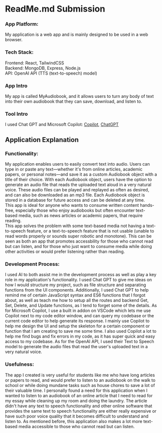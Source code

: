 # ReadMe.md Submission

### App Platform:
My application is a web app and is mainly designed to be used in a web browser.

### Tech Stack:
Frontend: React, TailwindCSS \
Backend: MongoDB, Express, Node.js \
API: OpenAI API (TTS (text-to-speech) model)

### App Intro
My app is called MyAudiobook, and it allows users to turn any body of text into their own audiobook that they can save, download, and listen to.

### Tool Intro
I used Chat GPT and Microsoft Copilot: [Copilot](https://copilot.microsoft.com/), [ChatGPT](https://chatgpt.com/)

## Application Explanation

### Functionality:
My application enables users to easily convert text into audio. Users can type in or paste any text—whether it's from online articles, academic papers, or personal notes—and save it as a custom Audiobook object with a title of their choice. With each Audiobook object, users have the option to generate an audio file that reads the uploaded text aloud in a very natural voice. These audio files can be played and replayed as often as desired, and can also be downloaded as an mp3 file. Each Audiobook object is stored in a database for future access and can be deleted at any time. \
This app is ideal for anyone who wants to consume written content hands-free, especially those who enjoy audiobooks but often encounter text-based media, such as news articles or academic papers, that require reading.\
This app solves the problem with some text-based media not having a text-to-speech feature, or a text-to-speech feature that is not usable (unable to read words properly or sounds super robotic and monotone). This can be seen as both an app that promotes accessbility for those who cannot read but can listen, and for those who just want to consume media while doing other activities or would prefer listening rather than reading.

### Development Process:
I used AI to both assist me in the development process as well as play a key role in my application's functionality. I used Chat GPT to give me ideas on how I would structure my project, such as file structure and separating functions from the UI components. Additionally, I used Chat GPT to help remind me of certain JavaScript syntax and ES6 functions that I forgot about, as well as teach me how to setup all the routes and backend Get, Set, Delete, and Update functions, as I tend to forget some of the details. As for Microsoft Copilot, I use a built in addon on VSCode which lets me use Copilot next to my code editor window, and can query my codebase or the current code editor to help generate its response. I mainly use Copilot to help me design the UI and setup the skeleton for a certain component or function that I am creating to save me some time. I also used Copilot a lot to help me find bugs and fix errors in my code, as it has super quick and easy access to my codebase. As for the OpenAI API, I used their Text to Speech model to generate the audio files that read the user's uploaded text in a very natural voice. 

### Usefulness:
The app I created is very useful for students like me who have long articles or papers to read, and would prefer to listen to an audiobook on the walk to school or while doing mundane tasks such as house chores to save a lot 
of their valuable time. I personally found a need for this application when I wanted to listen to an audiobook of an online article that I need to read for my essay while cleaning up my room and doing the laundry. The article didn't have any text to speech functionality and other online software that provides the same text to speech functionality are either really expensive or have such poor voice quality that it becomes difficult to understand and listen to. As mentioned before, this application also makes a lot more text-based media accessible to those who cannot read but can listen.
